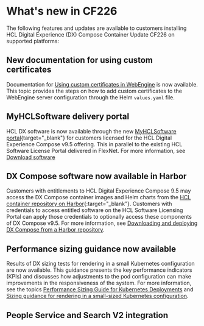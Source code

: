 # What's new in CF226

The following features and updates are available to customers installing HCL Digital Experience (DX) Compose Container Update CF226 on supported platforms:

## New documentation for using custom certificates

Documentation for [Using custom certificates in WebEngine](../deploy_dx/manage/working_with_compose/custom_certificates.md) is now available. This topic provides the steps on how to add custom certificates to the WebEngine server configuration through the Helm `values.yaml` file.

## MyHCLSoftware delivery portal

HCL DX software is now available through the new [MyHCLSoftware portal](https://my.hcltechsw.com/){target="_blank"} for customers licensed for the HCL Digital Experience Compose v9.5 offering. This in parallel to the existing HCL Software License Portal delivered in FlexNet. For more information, see [Download software](../getting_started/download/index.md)

## DX Compose software now available in Harbor

Customers with entitlements to HCL Digital Experience Compose 9.5 may access the DX Compose container images and Helm charts from the [HCL container repository on Harbor](https://hclcr.io/){:target="_blank"}. Customers with credentials to access entitled software on the HCL Software Licensing Portal can apply those credentials to optionally access these components of DX Compose v9.5. For more information, see [Downloading and deploying DX Compose from a Harbor repository](../getting_started/download/harbor_container_registry.md).

## Performance sizing guidance now available

Results of DX sizing tests for rendering in a small Kubernetes configuration are now available. This guidance presents the key performance indicators (KPIs) and discusses how adjustments to the pod configuration can make improvements in the responsiveness of the system. For more information, see the topics [Performance Sizing Guide for Kubernetes Deployments]() and [Sizing guidance for rendering in a small-sized Kubernetes configuration]().

## People Service and Search V2 integration
<No doc yet>
